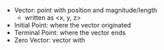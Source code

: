 - Vector: point with position and magnitude/length
	- written as <x, y, z>
- Initial Point: where the vector originated
- Terminal Point: where the vector ends
- Zero Vector: vector with 